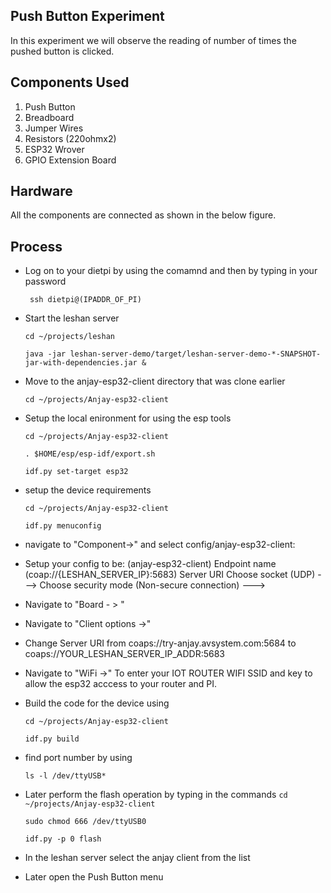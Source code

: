 ## Push Button Experiment
In this experiment we will observe the reading of number of times the pushed button is clicked.

## Components Used
1. Push Button
2. Breadboard
3. Jumper Wires
4. Resistors (220ohmx2)
5. ESP32 Wrover
6. GPIO Extension Board

## Hardware
All the components are connected as shown in the below figure.

## Process
 - Log on to your dietpi by using the comamnd and then by typing in your password

   ` ssh dietpi@(IPADDR_OF_PI)`
 
 - Start the leshan server
 
   `cd ~/projects/leshan`
 
 
   `java -jar leshan-server-demo/target/leshan-server-demo-*-SNAPSHOT-jar-with-dependencies.jar &`
 
-  Move to the anjay-esp32-client directory that was clone earlier
 
   `cd ~/projects/Anjay-esp32-client`

- Setup the local enironment for using the esp tools

   `cd ~/projects/Anjay-esp32-client`

  `. $HOME/esp/esp-idf/export.sh`

   `idf.py set-target esp32 `

- setup the device requirements

    `cd ~/projects/Anjay-esp32-client`

    `idf.py menuconfig`

- navigate to "Component->" and select config/anjay-esp32-client:
- Setup your config to be: (anjay-esp32-client) Endpoint name (coap://{LESHAN_SERVER_IP}:5683) Server URI Choose socket (UDP) ---> Choose security mode (Non-secure connection) --->

- Navigate to "Board - > "

- Navigate to "Client options ->"

- Change Server URI from coaps://try-anjay.avsystem.com:5684 to coaps://YOUR_LESHAN_SERVER_IP_ADDR:5683

- Navigate to "WiFi ->" To enter your IOT ROUTER WIFI SSID and key to allow the esp32 acccess to your router and PI.

- Build the code for the device using

    `cd ~/projects/Anjay-esp32-client`
 
   `idf.py build`
 

- find port number by using

   `ls -l /dev/ttyUSB*`



- Later perform the flash operation by typing in the commands
   `cd ~/projects/Anjay-esp32-client`

   `sudo chmod 666 /dev/ttyUSB0`

   `idf.py -p 0 flash`

- In the leshan server select the anjay client from the list

- Later open the Push Button menu



 
